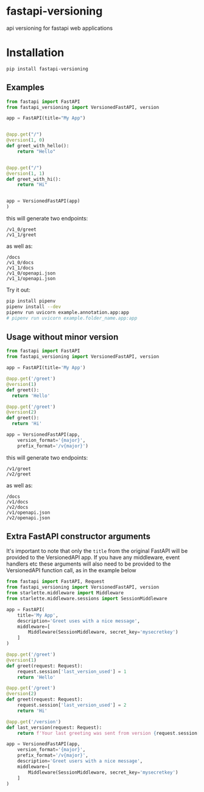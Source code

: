 # fastapi-versioning
api versioning for fastapi web applications

# Installation

`pip install fastapi-versioning`

## Examples
```python
from fastapi import FastAPI
from fastapi_versioning import VersionedFastAPI, version

app = FastAPI(title="My App")


@app.get("/")
@version(1, 0)
def greet_with_hello():
    return "Hello"


@app.get("/")
@version(1, 1)
def greet_with_hi():
    return "Hi"


app = VersionedFastAPI(app)
)
```

this will generate two endpoints:
```
/v1_0/greet
/v1_1/greet
```
as well as:
```
/docs
/v1_0/docs
/v1_1/docs
/v1_0/openapi.json
/v1_1/openapi.json
```

Try it out:
```sh
pip install pipenv
pipenv install --dev
pipenv run uvicorn example.annotation.app:app
# pipenv run uvicorn example.folder_name.app:app
```

## Usage without minor version
```python
from fastapi import FastAPI
from fastapi_versioning import VersionedFastAPI, version

app = FastAPI(title='My App')

@app.get('/greet')
@version(1)
def greet():
  return 'Hello'

@app.get('/greet')
@version(2)
def greet():
  return 'Hi'

app = VersionedFastAPI(app,
    version_format='{major}',
    prefix_format='/v{major}')
```

this will generate two endpoints:
```
/v1/greet
/v2/greet
```
as well as:
```
/docs
/v1/docs
/v2/docs
/v1/openapi.json
/v2/openapi.json
```

## Extra FastAPI constructor arguments

It's important to note that only the `title` from the original FastAPI will be
provided to the VersionedAPI app. If you have any middleware, event handlers
etc these arguments will also need to be provided to the VersionedAPI function
call, as in the example below

```python
from fastapi import FastAPI, Request
from fastapi_versioning import VersionedFastAPI, version
from starlette.middleware import Middleware
from starlette.middleware.sessions import SessionMiddleware

app = FastAPI(
    title='My App',
    description='Greet uses with a nice message',
    middleware=[
        Middleware(SessionMiddleware, secret_key='mysecretkey')
    ]
)

@app.get('/greet')
@version(1)
def greet(request: Request):
    request.session['last_version_used'] = 1
    return 'Hello'

@app.get('/greet')
@version(2)
def greet(request: Request):
    request.session['last_version_used'] = 2
    return 'Hi'

@app.get('/version')
def last_version(request: Request):
    return f'Your last greeting was sent from version {request.session["last_version_used"]}'

app = VersionedFastAPI(app,
    version_format='{major}',
    prefix_format='/v{major}',
    description='Greet users with a nice message',
    middleware=[
        Middleware(SessionMiddleware, secret_key='mysecretkey')
    ]
)
```
